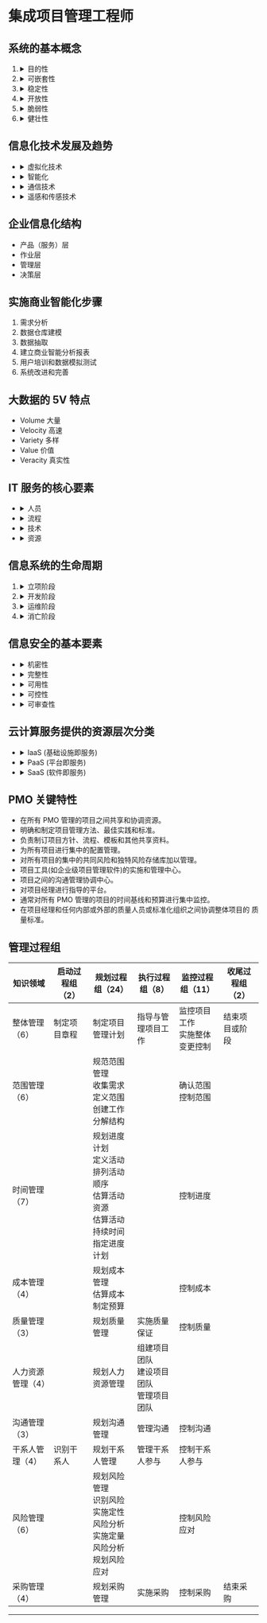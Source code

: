 # 集成项目管理工程师

## 系统的基本概念

1. <details>
   <summary> 目的性 </summary>
   定义一个系统、组成一个系统或者抽象出一个系统，都有明确的目标或者目的，目标性决定了系统的功能
   </details>
1. <details>
   <summary> 可嵌套性 </summary>
   系统可以包括若干子系统，系统之间也能够耦合成一个更大的系统
   </details>
1. <details>
   <summary> 稳定性 </summary>
   稳定性强的系统使得系统在受到外部作用的同时，内部结构和秩序仍然能够保持
   </details>
1. <details>
   <summary> 开放性 </summary>
   系统的开放性是指系统的可访问性。这个特性决定了系统可以被外部环境识别，外部环境或者其他系统可以按照预定的方法，使用系统的功能或者影响系统的行为
   </details>
1. <details>
   <summary> 脆弱性 </summary>
   这个特性与系统的稳定性相对应，即系统可能存在着丧失结构、功能、秩序的特性，这个特性往往:是隐藏不易被外界感知的
   </details>
1. <details>
   <summary> 健壮性 </summary>
   当系统面临干扰、输入错误、入侵等因素时，系统可能会出现非预期的状态而丧失原有功能，出现错误甚至表现出破坏功能。系统具有的能够抵御出现非预期状态的特性称为健壮性，也叫鲁棒性( robustness)
   </details>

## 信息化技术发展及趋势

- <details>
  <summary> 虚拟化技术 </summary>
  用来解决高性能的物理硬件产能过剩和老的旧的硬件产能过低的重组重用，透明化底层物理硬件，从而最大化地利用物理硬件
  </details>
- <details>
  <summary> 智能化 </summary>
  随着工业和信息化的深度融合成为我国目前乃至今后相当长的一段时期的产业政 策和资金投入的主导方向，以“智能制造”为标签的各种软硬件应用将为各行各业的各 类产品带来“换代式”的飞跃甚至是“革命”，成为拉动行业产值的主要方向
  </details>
- <details>
  <summary> 通信技术 </summary>
  随着数字化技术的发展，通信传输向高速、大容量、长距离发展，光纤传输的激光 波长从1.3微米发展到1.55微米并普遍应用。
  </details>
- <details>
  <summary> 遥感和传感技术 </summary>
  感测与识别技术的作用是仿真人类感觉器官的功能，扩展信息系统（或信息设备） 快速、准确获取信息的途径。它包括信息识别、信息获取、信息检测等技术。能够自动 检测信息并传输的设备一般称之为传感器
  </details>

## 企业信息化结构

- 产品（服务）层
- 作业层
- 管理层
- 决策层

## 实施商业智能化步骤

1. 需求分析
1. 数据仓库建模
1. 数据抽取
1. 建立商业智能分析报表
1. 用户培训和数据模拟测试
1. 系统改进和完善

## 大数据的 5V 特点

- Volume 大量
- Velocity 高速
- Variety 多样
- Value 价值
- Veracity 真实性

## IT 服务的核心要素

- <details>
  <summary> 人员 </summary>
  指提供 IT 服务所需的人员及其知识、经验和技能要求；
  </details>
- <details>
  <summary> 流程 </summary>
  指提供 IT 服务时，合理利用必要的资源，将输入转化为输出的一组相互 关联和结构化的活动；
  </details>
- <details>
  <summary> 技术 </summary>
  指交付满足质量要求的 IT 服务应使用的技术或应具备的技术能力；
  </details>
- <details>
  <summary> 资源 </summary>
  指提供 IT 服务所依存和产生的有形及无形资产。
  </details>

## 信息系统的生命周期

1. <details>
   <summary> 立项阶段 </summary>
   即概念阶段或需求阶段，这一阶段根据用户业务发展和经营管理的 需要，提出建设信息系统的初步构想；然后对企业信息系统的需求进行深入调研和分析，形成《需求规格说明书》并确定立项。
   </details>
1. <details>
   <summary> 开发阶段 </summary>
   以立项阶段所做的需求分析为基础，进行总体规划。之后，通过系统分析、系统设计、系统实施、系统验收等工作实现并交付系统。
   </details>
1. <details>
   <summary> 运维阶段 </summary>
   信息系统通过验收，正式移交给用户以后，进入运维阶段。要保障系统正常运行，系统维护是一项必要的工作。系统的运行维护可分为更正性维护、适应性维护、完善性维护、预防性维护等类型。
   </details>
1. <details>
   <summary> 消亡阶段 </summary>
   信息系统不可避免地会遇到系统更新改造、功能扩展，甚至废弃重建等情况。对此，在信息系统建设的初期就应该注意系统消亡条件和时机，以及由此而花费的成本。
   </details>

## 信息安全的基本要素

- <details>
  <summary> 机密性 </summary>
  确保信息不暴露给未授权的实体或进程
  </details>
- <details>
  <summary> 完整性 </summary>
  确保信息不暴露给未授权的实体或进程
  </details>
- <details>
  <summary> 可用性 </summary>
  得到授权的实体在需要时可访问数据，即攻击者不能占用所有的资源而阻碍授权者的工作
  </details>
- <details>
  <summary> 可控性 </summary>
  可以控制授权范围内的信息流向及行为方式
  </details>
- <details>
  <summary> 可审查性 </summary>
  对出现的网络安全问题提供调查的依据和手段
  </details>

## 云计算服务提供的资源层次分类

- <details>
  <summary>  IaaS (基础设施即服务) </summary>
  向用户提供计算机能力、存储空间等基础设施方面的服务。这种服务模式需要较大的基础设施投入和长期运营管理经验，但IaaS服务单纯出租资源，盈利能力有限
  </details>
- <details>
  <summary>  PaaS (平台即服务) </summary>
  向用户提供虚拟的操作系统、数据库管理系统、Web应用等平台化的服务。PaaS服务的重点不在于直接的经济效益，而更注重构建和形成紧密的产业生态
  </details>
- <details>
  <summary> SaaS (软件即服务) </summary>
  向用户提供应用软件(如CRM、办公软件等)、组件、工作流等虚拟化软件的服务，SaaS – 一般采用Web技术和SOA架构，通过Internet向用户提供多租户、可定制的应用能力，大大缩短了软件产业的渠道链条，减少了软件升级、定制和运行维护的复杂程度，并使软件提供商从软件产品的生产者转变为应用服务的运营者
  </details>

## PMO 关键特性

- 在所有 PMO 管理的项目之间共享和协调资源。
- 明确和制定项目管理方法、最佳实践和标准。
- 负责制订项目方针、流程、模板和其他共享资料。
- 为所有项目进行集中的配置管理。
- 对所有项目的集中的共同风险和独特风险存储库加以管理。
- 项目工具(如企业级项目管理软件)的实施和管理中心。
- 项目之间的沟通管理协调中心。
- 对项目经理进行指导的平台。
- 通常对所有 PMO 管理的项目的时间基线和预算进行集中监控。
- 在项目经理和任何内部或外部的质量人员或标准化组织之间协调整体项目的 质量标准。

## 管理过程组

| 知识领域          | 启动过程组（2） | 规划过程组（24）                                                                                  | 执行过程组（8）                                | 监控过程组（11）                  | 收尾过程组（2） |
| ----------------- | --------------- | ------------------------------------------------------------------------------------------------- | ---------------------------------------------- | --------------------------------- | --------------- |
| 整体管理（6）     | 制定项目章程    | 制定项目管理计划                                                                                  | 指导与管理项目工作                             | 监控项目工作<br/>实施整体变更控制 | 结束项目或阶段  |
| 范围管理（6）     |                 | 规范范围管理<br/>收集需求<br/>定义范围<br/>创建工作分解结构                                       |                                                | 确认范围<br/>控制范围             |                 |
| 时间管理（7）     |                 | 规划进度计划<br/>定义活动<br/>排列活动顺序<br/>估算活动资源<br/>估算活动持续时间<br/>指定进度计划 |                                                | 控制进度                          |                 |
| 成本管理（4）     |                 | 规划成本管理<br/>估算成本<br/>制定预算                                                            |                                                | 控制成本                          |                 |
| 质量管理（3）     |                 | 规划质量管理                                                                                      | 实施质量保证                                   | 控制质量                          |                 |
| 人力资源管理（4） |                 | 规划人力资源管理                                                                                  | 组建项目团队<br/>建设项目团队<br/>管理项目团队 |                                   |                 |
| 沟通管理（3）     |                 | 规划沟通管理                                                                                      | 管理沟通                                       | 控制沟通                          |                 |
| 干系人管理（4）   | 识别干系人      | 规划干系人管理                                                                                    | 管理干系人参与                                 | 控制干系人参与                    |                 |
| 风险管理（6）     |                 | 规划风险管理<br/>识别风险<br/>实施定性风险分析<br/>实施定量风险分析<br/>规划风险应对              |                                                | 控制风险应对                      |                 |
| 采购管理（4）     |                 | 规划采购管理                                                                                      | 实施采购                                       | 控制采购                          | 结束采购        |

---
